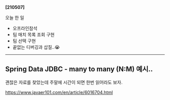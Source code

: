**[210507]**



오늘 한 일

- 오프라인참석
- 팀 매치 목록 조회 구현
- 팀 선택 구현
- 끝없는 디버깅과 삽질..😭



---

## Spring Data JDBC - many to many (N:M) 예시..

괜찮은 자료를 찾았는데 주말에 시간이 되면 한번 읽어라도 보자.

https://www.javaer101.com/en/article/6016704.html



